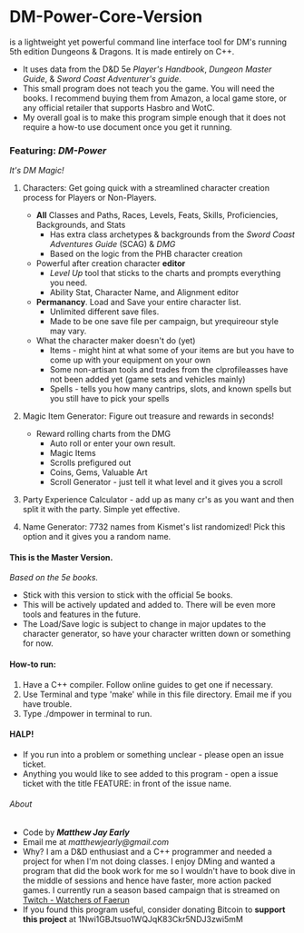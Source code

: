 # DM-Power-Core-Version
is a lightweight yet powerful command line interface tool for DM's running 5th edition Dungeons & Dragons. It is made entirely on C++.  
* It uses data from the D&D 5e _Player's Handbook_, _Dungeon Master Guide_, & _Sword Coast Adventurer's guide_.  
* This small program does not teach you the game. You will need the books. I recommend buying them from Amazon, a local game store, or any official retailer that supports Hasbro and WotC.   
* My overall goal is to make this program simple enough that it does not require a how-to use document once you get it running.  
### Featuring: *DM-Power*  
_It's DM Magic!_  

1. Characters: Get going quick with a streamlined character creation process for Players or Non-Players.
    * **All** Classes and Paths, Races, Levels, Feats, Skills, Proficiencies, Backgrounds, and Stats
        * Has extra class archetypes & backgrounds from the _Sword Coast Adventures Guide_ (SCAG) & _DMG_
        * Based on the logic from the PHB character creation
    * Powerful after creation character **editor**
        * _Level Up_ tool that sticks to the charts and prompts everything you need.
        * Ability Stat, Character Name, and Alignment editor
    * **Permanancy**. Load and Save your entire character list. 
        * Unlimited different save files.
        * Made to be one save file per campaign, but yrequireour style may vary.
    * What the character maker doesn't do (yet)
        * Items - might hint at what some of your items are but you have to come up with your equipment on your own
        * Some non-artisan tools and trades from the clprofileasses have not been added yet (game sets and vehicles mainly)
        * Spells - tells you how many cantrips, slots, and known spells but you still have to pick your spells
        
2. Magic Item Generator: Figure out treasure and rewards in seconds!
    * Reward rolling charts from the DMG
        * Auto roll or enter your own result.
        * Magic Items
        * Scrolls prefigured out
        * Coins, Gems, Valuable Art
        * Scroll Generator - just tell it what level and it gives you a scroll
        
3. Party Experience Calculator - add up as many cr's as you want and then split it with the party. Simple yet effective.

4. Name Generator: 7732 names from Kismet's list randomized! Pick this option and it gives you a random name.

#### This is the Master Version.
_Based on the 5e books._

* Stick with this version to stick with the official 5e books.
* This will be actively updated and added to. There will be even more tools and features in the future.
* The Load/Save logic is subject to change in major updates to the character generator, so have your character written down or something for now.

#### How-to run:

1. Have a C++ compiler. Follow online guides to get one if necessary.
2. Use Terminal and type 'make' while in this file directory. Email me if you have trouble.
3. Type ./dmpower in terminal to run.

#### HALP!

* If you run into a problem or something unclear - please open an issue ticket.
* Anything you would like to see added to this program - open a issue ticket with the title FEATURE: in front of the issue name. 

###### About
* Code by 
**_Matthew Jay Early_** 
* Email me at 
_matthewjearly@gmail.com_
* Why? I am a D&D enthusiast and a C++ programmer and needed a project for when I'm not doing classes. I enjoy DMing and wanted a program that did the book work for me so I wouldn't have to book dive in the middle of sessions and hence have faster, more action packed games. I currently run a season based campaign that is streamed on [Twitch - Watchers of Faerun](https://twitch.tv/watchersoffaerun)
* If you found this program useful, consider donating Bitcoin to **support this project** at 1Nwi1GBJtsuo1WQJqK83Ckr5NDJ3zwi5mM
